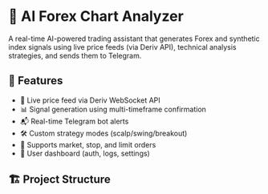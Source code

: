 # 🧠 AI Forex Chart Analyzer

A real-time AI-powered trading assistant that generates Forex and synthetic index signals using live price feeds (via Deriv API), technical analysis strategies, and sends them to Telegram.

## 🔧 Features

- 📡 Live price feed via Deriv WebSocket API  
- 📊 Signal generation using multi-timeframe confirmation  
- 📬 Real-time Telegram bot alerts  
- 🛠️ Custom strategy modes (scalp/swing/breakout)  
- 🧩 Supports market, stop, and limit orders  
- 🔐 User dashboard (auth, logs, settings)

## 🏗️ Project Structure

